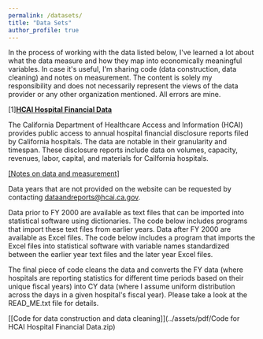 ```yaml
---
permalink: /datasets/
title: "Data Sets"
author_profile: true
---
```

In the process of working with the data listed below, I've learned a lot about what the data measure and how they map into economically meaningful variables. In case it's useful, I'm sharing code (data construction, data cleaning) and notes on measurement. The content is solely my responsibility and does not necessarily represent the views of the data provider or any other organization mentioned. All errors are mine. 

[1]**[HCAI Hospital Financial Data](https://hcai.ca.gov/data/cost-transparency/hospital-financials/)**

The California Department of Healthcare Access and Information (HCAI) provides public access to annual hospital financial disclosure reports filed by California hospitals. The data are notable in their granularity and timespan. These disclosure reports include data on volumes, capacity, revenues, labor, capital, and materials for Cailfornia hospitals. 

[[Notes on data and measurement]](../assets/pdf/data_hcai_notes.pdf)

Data years that are not provided on the website can be requested by contacting dataandreports@hcai.ca.gov. 

Data prior to FY 2000 are available as text files that can be imported into statistical software using dictionaries. The code below includes programs that import these text files from earlier years. Data after FY 2000 are available as Excel files. The code below includes a program that imports the Excel files into statistical software with variable names standardized between the earlier year text files and the later year Excel files. 

The final piece of code cleans the data and converts the FY data (where hospitals are reporting statistics for different time periods based on their unique fiscal years) into CY data (where I assume uniform distribution across the days in a given hospital's fiscal year). Please take a look at the READ_ME.txt file for details. 

[[Code for data construction and data cleaning]](../assets/pdf/Code for HCAI Hospital Financial Data.zip)